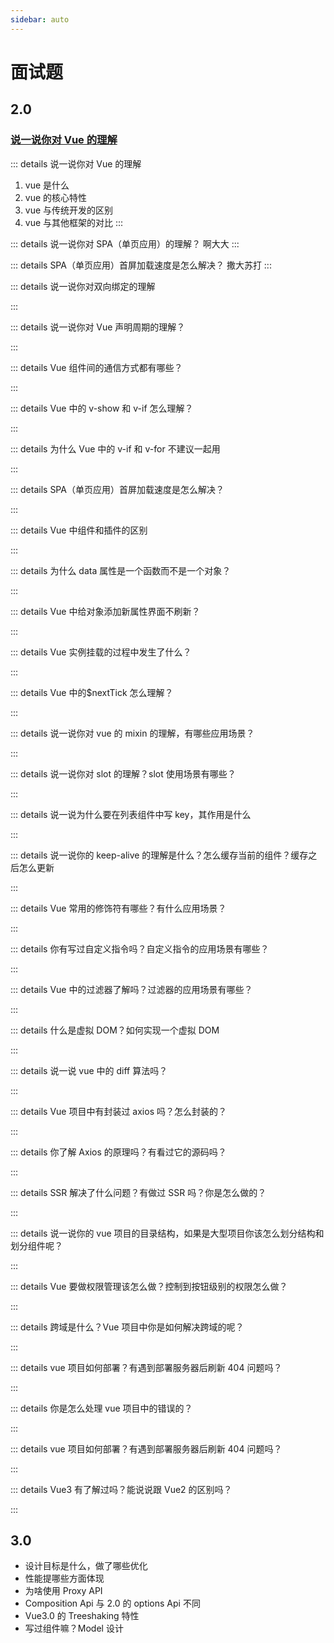 ```yaml
---
sidebar: auto
---
```


# 面试题

## 2.0

### [说一说你对 Vue 的理解](../Vue/面试/说一说你对Vue的理解.md)

::: details 说一说你对 Vue 的理解

1. vue 是什么
2. vue 的核心特性
3. vue 与传统开发的区别
4. vue 与其他框架的对比
   :::

::: details 说一说你对 SPA（单页应用）的理解？
啊大大
:::

::: details SPA（单页应用）首屏加载速度是怎么解决？
撒大苏打
:::

::: details 说一说你对双向绑定的理解

:::

::: details 说一说你对 Vue 声明周期的理解？

:::

::: details Vue 组件间的通信方式都有哪些？

:::

::: details Vue 中的 v-show 和 v-if 怎么理解？

:::

::: details 为什么 Vue 中的 v-if 和 v-for 不建议一起用

:::

::: details SPA（单页应用）首屏加载速度是怎么解决？

:::

::: details Vue 中组件和插件的区别

:::

::: details 为什么 data 属性是一个函数而不是一个对象？

:::

::: details Vue 中给对象添加新属性界面不刷新？

:::

::: details Vue 实例挂载的过程中发生了什么？

:::

::: details Vue 中的\$nextTick 怎么理解？

:::

::: details 说一说你对 vue 的 mixin 的理解，有哪些应用场景？

:::

::: details 说一说你对 slot 的理解？slot 使用场景有哪些？

:::

::: details 说一说为什么要在列表组件中写 key，其作用是什么

:::

::: details 说一说你的 keep-alive 的理解是什么？怎么缓存当前的组件？缓存之后怎么更新

:::

::: details Vue 常用的修饰符有哪些？有什么应用场景？

:::

::: details 你有写过自定义指令吗？自定义指令的应用场景有哪些？

:::

::: details Vue 中的过滤器了解吗？过滤器的应用场景有哪些？

:::

::: details 什么是虚拟 DOM？如何实现一个虚拟 DOM

:::

::: details 说一说 vue 中的 diff 算法吗？

:::

::: details Vue 项目中有封装过 axios 吗？怎么封装的？

:::

::: details 你了解 Axios 的原理吗？有看过它的源码吗？

:::

::: details SSR 解决了什么问题？有做过 SSR 吗？你是怎么做的？

:::

::: details 说一说你的 vue 项目的目录结构，如果是大型项目你该怎么划分结构和划分组件呢？

:::

::: details Vue 要做权限管理该怎么做？控制到按钮级别的权限怎么做？

:::

::: details 跨域是什么？Vue 项目中你是如何解决跨域的呢？

:::

::: details vue 项目如何部署？有遇到部署服务器后刷新 404 问题吗？

:::

::: details 你是怎么处理 vue 项目中的错误的？

:::

::: details vue 项目如何部署？有遇到部署服务器后刷新 404 问题吗？

:::

::: details Vue3 有了解过吗？能说说跟 Vue2 的区别吗？

:::

## 3.0

- 设计目标是什么，做了哪些优化
- 性能提哪些方面体现
- 为啥使用 Proxy API
- Composition Api 与 2.0 的 options Api 不同
- Vue3.0 的 Treeshaking 特性
- 写过组件嘛？Model 设计
